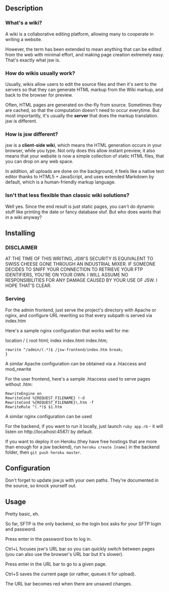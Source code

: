 ## Description

### What's a wiki?

A wiki is a collaborative editing platform, allowing many to cooperate in writing a website.

However, the term has been extended to mean anything that can be edited from the web with minimal effort,
and making page creation extremely easy. That's exactly what jsw is.

### How do wikis usually work?

Usually, wikis allow users to edit the source files and then it's sent to the servers
so that they can generate HTML markup from the Wiki markup, and back to the browser for
preview.

Often, HTML pages are generated on-the-fly from source. Sometimes they are cached, so that
the computation doesn't need to occur everytime. But most importantly, it's usually the
**server** that does the markup translation. jsw is different.

### How is jsw different?

jsw is a **client-side wiki**, which means the HTML generation occurs in your browser,
while you type. Not only does this allow instant preview, it also means that your website
is now a simple collection of static HTML files, that you can drop on any web space.

In addition, all uploads are done on the background, it feels like a native text editor
thanks to HTML5 + JavaScript, and uses extended Markdown by default, which is a human-friendly
markup language.

### Isn't that less flexible than classic wiki solutions?

Well yes. Since the end result is just static pages, you can't do dynamic stuff like
printing the date or fancy database stuf. But who does wants that in a wiki anyway?

## Installing

### DISCLAIMER

AT THE TIME OF THIS WRITING, JSW'S SECURITY IS EQUIVALENT TO SWISS CHEESE GONE THROUGH
AN INDUSTRIAL MIXER. IF SOMEONE DECIDES TO SNIFF YOUR CONNECTION TO RETRIEVE YOUR FTP
IDENTIFIERS, YOU'RE ON YOUR OWN. I WILL ASSUME NO RESPONSIBILITIES FOR ANY DAMAGE CAUSED
BY YOUR USE OF JSW. I HOPE THAT'S CLEAR.

### Serving

For the admin frontend, just serve the project's directory with Apache or nginx, and configure
URL rewriting so that every subpath is served via index.htm

Here's a sample nginx configuration that works well for me:

  location / {
    root   html;
    index  index.html index.htm;

    rewrite ^/admin/(.*)$ /jsw-frontend/index.htm break;
	}
    
A similar Apache configuration can be obtained via a .htaccess and mod_rewrite

For the user frontend, here's a sample .htaccess used to serve pages without .htm:

    RewriteEngine on
    RewriteCond %{REQUEST_FILENAME} !-d
    RewriteCond %{REQUEST_FILENAME}\.htm -f
    RewriteRule ^(.*)$ $1.htm
    
A similar nginx configuration can be used

For the backend, if you want to run it locally, just launch `ruby app.rb` - it
will listen on http://localhost:4567/ by default.

If you want to deploy it on Heroku (they have free hostings that are more than
enough for a jsw backend), run `heroku create [name]` in the backend folder,
then `git push heroku master`.

## Configuration

Don't forget to update jsw.js with your own paths. They're documented in the source,
so knock yourself out. 

## Usage

Pretty basic, eh.

So far, SFTP is the only backend, so the login box asks for your SFTP login and password.

Press enter in the password box to log in.

Ctrl+L focuses jsw's URL bar so you can quickly switch between pages (you can also use
the browser's URL bar but it's slower).

Press enter in the URL bar to go to a given page.

Ctrl+S saves the current page (or rather, queues it for upload).

The URL bar becomes red when there are unsaved changes.
